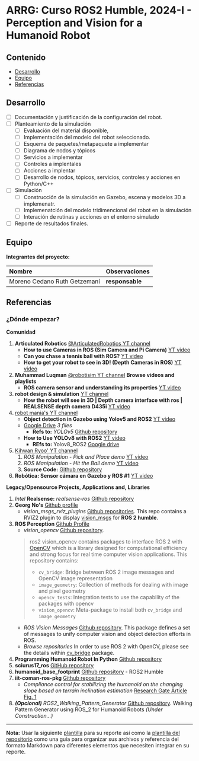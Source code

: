 # ARRG: Curso ROS2 Humble, 2024-I - Perception and Vision for a Humanoid Robot

## Contenido

- [Desarrollo](#desarrollo)
- [Equipo](#equipo)
- [Referencias](#referencias)

## Desarrollo

- [ ] Documentación y justificación de la configuración del robot.
- [ ] Planteamiento de la simulación
	- [ ] Evaluación del material disponible,
 	- [ ] Implementación del modelo del robot seleccionado.
  	- [ ]  Esquema de paquetes/metapaquete a implementar
  	- [ ]  Diagrama de nodos y tópicos
  	- [ ]  Servicios a implementar
  	- [ ]  Controles a implentales
  	- [ ]  Acciones a implentar
  	- [ ]  Desarrollo de nodos, tópicos, servicios, controles y acciones en Python/C++
- [ ] Simulación
	- [ ] Construcción de la simulación en Gazebo, escena y modelos 3D a implemenatr.
	- [ ] Implemenatción del modelo tridimencional del robot en la simulación
 	- [ ] Interación de rutinas y acciones en el entorno simulado
- [ ] Reporte de resultados finales.

## Equipo

**Integrantes del proyecto:**

| Nombre | Observaciones |
| :----------| :----------- |
| Moreno Cedano Ruth Getzemaní | **responsable** |

## Referencias

### ¿Dónde empezar?

**Comunidad**

1. **Articulated Robotics** [@ArticulatedRobotics YT channel](https://www.youtube.com/@ArticulatedRobotics)
	- **How to use Cameras in ROS (Sim Camera and Pi Camera)** [YT video](https://www.youtube.com/watch?v=A3nw2M47K50)
	- **Can you chase a tennis ball with ROS?** [YT video](https://www.youtube.com/watch?v=gISSSbYUZag)
	- **How to get your robot to see in 3D! (Depth Cameras in ROS)** [YT video](https://www.youtube.com/watch?v=T9xZ22i9-Ys)
1. **Muhammad Luqman** [@robotisim YT channel](https://www.youtube.com/@robotisim) **Browse videos and playlists**
	- **ROS camera sensor and understanding its properties** [YT video](https://www.youtube.com/watch?v=mG0FHhhfmw8)
1. **robot design & simulation** [YT channel](https://www.youtube.com/@kabilankb2003)
   	- **How the robot will see in 3D | Depth camera interface with ros | REALSENSE depth camera D435i** [YT video](https://www.youtube.com/watch?v=_uvGxKpRnqo) 
1. [robot mania's YT channel](https://www.youtube.com/@robotmania8896)
	- **Object detection in Gazebo using Yolov5 and ROS2** [YT video](https://www.youtube.com/watch?v=594Gmkdo-_s)
	- [Google Drive](https://drive.google.com/drive/folders/1xC-gFmWQybQGagxtu8WxGqpFS-1Ek-V2) *3 files*
		- **Refs to:** *YOLOv5* [Github repository](https://github.com/ultralytics/yolov5)
  	- **How to Use YOLOv8 with ROS2** [YT video](https://www.youtube.com/watch?v=XqibXP4lwgA)
   		- **REfs to:** Yolov8_ROS2 [Google drive](https://drive.google.com/drive/folders/1FPhKoNdOjgIh4To6dgvO8z0UgDsVEfGV)
1. [Kihwan Ryoo' YT channel](https://www.youtube.com/@kihwanryoo8369)
	1. *ROS Manipulation - Pick and Place demo* [YT video](https://www.youtube.com/watch?v=mtZAKtnwhGA)
	1. *ROS Manipulation - Hit the Ball demo* [YT video](https://www.youtube.com/watch?v=Sb9Ap8X50mk)
	1. **Source Code:** [Github repository](https://github.com/Kihwan-Ryoo/ros_manipulator_hit_the_ball) 
1. **Robótica: Sensor cámara en Gazebo y ROS #1** [YT video](https://www.youtube.com/watch?v=SLe74btrPb8)

**Legacy/Opensource Projects, Applications and, Libraries**

1. *Intel* **Realsense:** *realsense-ros* [Github repository](https://github.com/IntelRealSense/realsense-ros)
1. **Georg No's** [Github profile](https://github.com/NovoG93)
   - *vision_msgs_rviz_plugins* [Github repositories](https://github.com/NovoG93/vision_msgs_rviz_plugins). This repo contains a RVIZ2 plugin to display [vision_msgs](https://github.com/ros-perception/vision_msgs/tree/ros2) for **ROS 2 humble**.
1. **ROS Perception** [Github Profile](https://github.com/ros-perception)
   - *vision_opencv* [Github repository](https://github.com/ros-perception/vision_opencv).
	> ros2 vision_opencv contains packages to interface ROS 2 with [OpenCV](http://opencv.org/) which is a library designed for computational efficiency and strong focus for real time computer vision applications. This repository contains:
	>	* `cv_bridge`: Bridge between ROS 2 image messages and OpenCV image representation
	> 	* `image_geometry`: Collection of methods for dealing with image and pixel geometry
	> 	* `opencv_tests`: Integration tests to use the capability of the packages with opencv
	> 	* `vision_opencv`: Meta-package to install both `cv_bridge` and `image_geometry`
   - *ROS Vision Messages* [Github repository](https://github.com/ros-perception/vision_msgs/tree/ros2). This package defines a set of messages to unify computer vision and object detection efforts in ROS.
   - *Browse repositories*
In order to use ROS 2 with OpenCV, please see the details within [cv_bridge](https://github.com/ros-perception/vision_opencv/tree/ros2/cv_bridge) package.
1. **Programming Humanoid Robot In Python** [Github repository](https://github.com/DAInamite/programming-humanoid-robot-in-python)
1. **sciurus17_ros** [GitHub repository](https://github.com/rt-net/sciurus17_ros)
1. **humanoid_base_footprint** [Github repository](https://github.com/ros-sports/humanoid_base_footprint) - ROS2 Humble
1. **iit-coman-ros-pkg** [Github repository](https://github.com/ADVRHumanoids/iit-coman-ros-pkg)
	- *Compliance control for stabilizing the humanoid on the changing slope based on terrain inclination estimation* [Research Gate Article](https://www.researchgate.net/publication/282589044_Compliance_control_for_stabilizing_the_humanoid_on_the_changing_slope_based_on_terrain_inclination_estimation) 
	[Fig. 1](https://www.researchgate.net/figure/The-compliant-humanoid-robot-COMAN_fig1_282589044)
1. ***(Opcional)*** *ROS2_Walking_Pattern_Generator* [Github repository](https://github.com/open-rdc/ROS2_Walking_Pattern_Generator). Walking Pattern Generator using ROS_2 for Humanoid Robots *(Under Construction...)*

---

**Nota:** Usar la siguiente [plantilla](https://github.com/arrg-mx/fmtos-docs/blob/main/fmto-reporte-curso.md) para su reporte así como la [plantilla del repositorio](https://github.com/mrg-mex/mrg-plantilla-repositorio) como una guía para organizar sus archivos y referencia del formato Markdown para diferentes elementos que necesiten integrar en su reporte.
